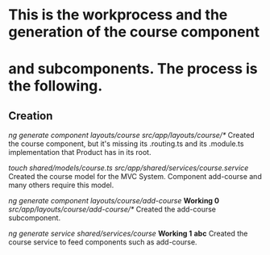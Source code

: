 # This is the workprocess and the generation of the course component
#   and subcomponents. The process is the following.

## Creation
_ng generate component layouts/course_
    _src/app/layouts/course/*_
    Created the course component, but it's missing its .routing.ts and its .module.ts implementation that Product has in its root.

_touch shared/models/course.ts_
    _src/app/shared/services/course.service_
    Created the course model for the MVC System. Component add-course and many others require this model.

_ng generate component layouts/course/add-course_ __Working 0__
    _src/app/layouts/course/add-course/*_
    Created the add-course subcomponent.

_ng generate service shared/services/course_ __Working 1__
    __abc__
    Created the course service to feed components such as add-course.